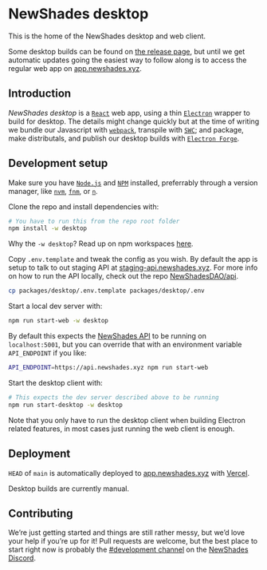 # NewShades desktop

This is the home of the NewShades desktop and web client.

Some desktop builds can be found on [the release page](https://github.com/NewShadesDAO/front/releases), but until we get automatic updates going the easiest way to follow along is to access the regular web app on [app.newshades.xyz](https://app.newshades.xyz).

## Introduction

_NewShades desktop_ is a [`React`](https://reactjs.org/) web app, using a thin [`Electron`](https://www.electronjs.org/) wrapper to build for desktop. The details might change quickly but at the time of writing we bundle our Javascript with [`webpack`](https://webpack.js.org/), transpile with [`SWC`](https://swc.rs/); and package, make distributals, and publish our desktop builds with [`Electron Forge`](https://www.electronforge.io/).

## Development setup

Make sure you have [`Node.js`](https://nodejs.org/en/) and [`NPM`](https://www.npmjs.com/) installed, preferrably through a version manager, like [`nvm`](https://github.com/nvm-sh/nvm), [`fnm`](https://github.com/Schniz/fnm), or [`n`](https://github.com/tj/n).

Clone the repo and install dependencies with:

```sh
# You have to run this from the repo root folder
npm install -w desktop
```

Why the `-w desktop`? Read up on npm workspaces [here](https://docs.npmjs.com/cli/v8/using-npm/workspaces).

Copy `.env.template` and tweak the config as you wish. By default the app is setup to talk to out staging API at [staging-api.newshades.xyz](https://staging-api.newshades.xyz/). For more info on how to run the API locally, check out the repo [NewShadesDAO/api](https://github.com/NewShadesDAO/api).

```sh
cp packages/desktop/.env.template packages/desktop/.env
```

Start a local dev server with:

```sh
npm run start-web -w desktop
```

By default this expects the [NewShades API](https://github.com/NewShadesDAO/api) to be running on `localhost:5001`, but you can override that with an environment variable `API_ENDPOINT` if you like:

```sh
API_ENDPOINT=https://api.newshades.xyz npm run start-web
```

Start the desktop client with:

```sh
# This expects the dev server described above to be running
npm run start-desktop -w desktop
```

Note that you only have to run the desktop client when building Electron related features, in most cases just running the web client is enough.

## Deployment

`HEAD` of `main` is automatically deployed to [app.newshades.xyz](https://app.newshades.xyz) with [Vercel](https://vercel.com/).

Desktop builds are currently manual.

## Contributing

We’re just getting started and things are still rather messy, but we’d love your help if you’re up for it! Pull requests are welcome, but the best place to start right now is probably the [#development channel](https://discord.com/channels/913721755670040587/929759842682429490) on the [NewShades Discord](https://discord.com/invite/2jy5A5h63H).
